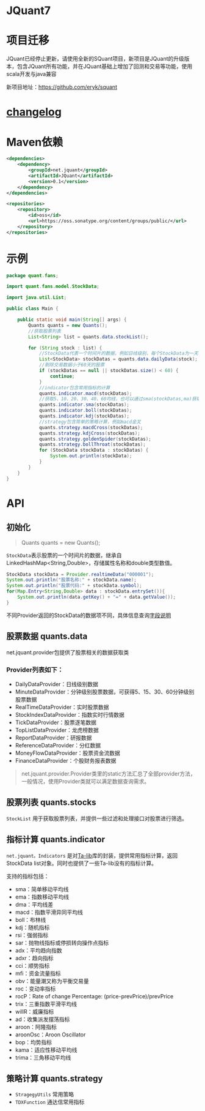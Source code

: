 # JQuant7

# 项目迁移

JQuant已经停止更新，请使用全新的SQuant项目，新项目是JQuant的升级版本，包含JQuant所有功能，并在JQuant基础上增加了回测和交易等功能，使用scala开发与java兼容

新项目地址：https://github.com/eryk/squant

# [changelog](https://github.com/eryk/JQuant/wiki#changelog)

# Maven依赖

```xml
<dependencies>
    <dependency>
        <groupId>net.jquant</groupId>
        <artifactId>JQuant</artifactId>
        <version>0.1</version>
    </dependency>
</dependencies>

<repositories>
    <repository>
        <id>oss</id>
        <url>https://oss.sonatype.org/content/groups/public/</url>
    </repository>
</repositories>
```

# 示例

```java
package quant.fans;

import quant.fans.model.StockData;

import java.util.List;

public class Main {

    public static void main(String[] args) {
        Quants quants = new Quants();
        //获取股票列表
        List<String> list = quants.data.stockList();

        for (String stock : list) {
            //StockData代表一个时间片的数据，例如日线级别，每个StockData为一天收盘后的股票数据
            List<StockData> stockDatas = quants.data.dailyData(stock);
            //剔除交易数据小于60天的股票
            if (stockDatas == null || stockDatas.size() < 60) {
                continue;
            }
            //indicator包含常用指标的计算
            quants.indicator.macd(stockDatas);
            //获取5、10、20、30、40、60均线，也可以通过sma(stockDatas,ma)获取指定时间间隔的均线
            quants.indicator.sma(stockDatas);
            quants.indicator.boll(stockDatas);
            quants.indicator.kdj(stockDatas);
            //strategy包含简单的策略计算，例如macd金叉
            quants.strategy.macdCross(stockDatas);
            quants.strategy.kdjCross(stockDatas);
            quants.strategy.goldenSpider(stockDatas);
            quants.strategy.bollThroat(stockDatas);
            for (StockData stockData : stockDatas) {
                System.out.println(stockData);
            }
        }
    }
}
```

# API

## 初始化

> Quants quants = new Quants();

`StockData`表示股票的一个时间片的数据，继承自LinkedHashMap<String,Double>，存储属性名称和double类型数值。

```java
StockData stockData = Provider.realtimeData("000001");
System.out.println("股票名称:" + stockData.name);
System.out.println("股票代码:" + stockData.symbol);
for(Map.Entry<String,Double> data : stockData.entrySet()){
    System.out.println(data.getKey() + "=" + data.getValue());
}
```

不同Provider返回的StockData的数据项不同，具体信息查询[字段说明](https://github.com/eryk/JQuant/wiki/StockData%E5%AD%97%E6%AE%B5%E8%AF%B4%E6%98%8E)

## 股票数据 quants.data

net.jquant.provider包提供了股票相关的数据获取类

### Provider列表如下：

* DailyDataProvider：日线级别数据
* MinuteDataProvider：分钟级别股票数据，可获得5、15、30、60分钟级别股票数据
* RealTimeDataProvider：实时股票数据
* StockIndexDataProvider：指数实时行情数据
* TickDataProvider：股票逐笔数据
* TopListDataProvider：龙虎榜数据
* ReportDataProvider：研报数据
* ReferenceDataProvider：分红数据
* MoneyFlowDataProvider：股票资金流数据
* FinanceDataProvider：个股财务报表数据

> net.jquant.provider.Provider类里的static方法汇总了全部provider方法，一般情况，使用Provider类就可以满足数据查询需求。

## 股票列表 quants.stocks

`StockList` 用于获取股票列表，并提供一些过滤和处理接口对股票进行筛选。

## 指标计算 quants.indicator

`net.jquant。Indicators` 是对[Ta-lib](http://ta-lib.org/function.html)库的封装，提供常用指标计算，返回StockData list对象。同时也提供了一些Ta-lib没有的指标计算。

支持的指标包括：

* sma：简单移动平均线
* ema：指数移动平均线
* dma：平均线差
* macd：指数平滑异同平均线
* boll：布林线
* kdj：随机指标
* rsi：强弱指标
* sar：抛物线指标或停损转向操作点指标
* adx：平均趋向指数
* adxr：趋向指标
* cci：顺势指标
* mfi：资金流量指标
* obv：能量潮又称为平衡交易量
* roc：变动率指标
* rocP：Rate of change Percentage: (price-prevPrice)/prevPrice
* trix：三重指数平滑平均线
* willR：威廉指标
* ad：收集派发摆荡指标
* aroon：阿隆指标
* aroonOsc：Aroon Oscillator
* bop：均势指标
* kama：适应性移动平均线
* trima：三角移动平均线

## 策略计算 quants.strategy

* `StragegyUtils` 常用策略
* `TDXFunction` 通达信常用指标
